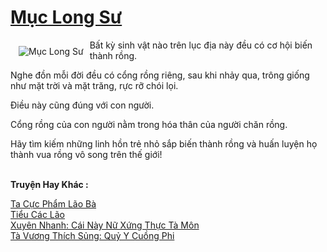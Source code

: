 <a href="https://truyenwiki.net/muc-long-su.35700/" title="Mục Long Sư"><h1>Mục Long Sư</h1></a><div style="display:table"><img align="right" style="float: left; padding: 10px;" src="https://truyenwiki.net/a/img/str/src/35700.jpg" alt="Mục Long Sư">Bất kỳ sinh vật nào trên lục địa này đều có cơ hội biến thành rồng.<p></p> Nghe đồn mỗi đời đều có cổng rồng riêng, sau khi nhảy qua, trông giống như mặt trời và mặt trăng, rực rỡ chói lọi.<p></p> Điều này cũng đúng với con người.<p></p> Cổng rồng của con người nằm trong hóa thân của người chăn rồng.<p></p> Hãy tìm kiếm những linh hồn trẻ nhỏ sắp biến thành rồng và huấn luyện họ thành vua rồng vô song trên thế giới!</div><p><br><b>Truyện Hay Khác :</b></p><a href="https://truyenwiki.net/ta-cuc-pham-lao-ba.35313/" alt="Ta Cực Phẩm Lão Bà">Ta Cực Phẩm Lão Bà</a><br/><a href="https://github.com/nownovels/wikidich/tree/master/truyenhay/35757" alt="Tiểu Các Lão">Tiểu Các Lão</a><br/><a href="https://github.com/nownovels/wikidich/tree/master/truyenhay/35290" alt="Xuyên Nhanh: Cái Này Nữ Xứng Thực Tà Môn">Xuyên Nhanh: Cái Này Nữ Xứng Thực Tà Môn</a><br/><a href="https://sangtacviet.wordpress.com/2020/10/22/ta-vuong-thich-sung-quy-y-cuong-phi/" alt="Tà Vương Thích Sủng: Quỷ Y Cuồng Phi">Tà Vương Thích Sủng: Quỷ Y Cuồng Phi</a><br/>